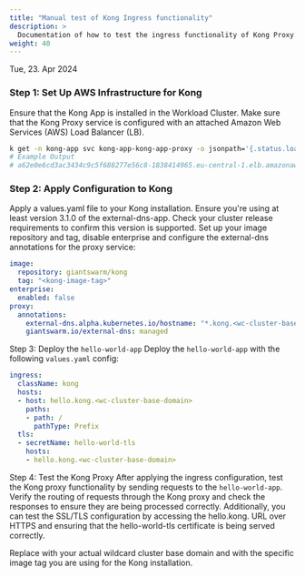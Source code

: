 ```yaml
---
title: "Manual test of Kong Ingress functionality"
description: >
  Documentation of how to test the ingress functionality of Kong Proxy.
weight: 40
---
```


Tue, 23. Apr 2024 

### Step 1: Set Up AWS Infrastructure for Kong
Ensure that the Kong App is installed in the Workload Cluster.
Make sure that the Kong Proxy service is configured with an attached Amazon Web Services (AWS) Load Balancer (LB).
```bash
k get -n kong-app svc kong-app-kong-app-proxy -o jsonpath='{.status.loadBalancer.ingress[].hostname}'
# Example Output
# a62e0e6cd3ac3434c9c5f688277e56c8-1838414965.eu-central-1.elb.amazonaws.com
```

### Step 2: Apply Configuration to Kong
Apply a values.yaml file to your Kong installation.
Ensure you're using at least version 3.1.0 of the external-dns-app. Check your cluster release requirements to confirm this version is supported.
Set up your image repository and tag, disable enterprise and configure the external-dns annotations for the proxy service:
```yaml
image:
  repository: giantswarm/kong
  tag: "<kong-image-tag>"
enterprise:
  enabled: false
proxy:
  annotations:
    external-dns.alpha.kubernetes.io/hostname: "*.kong.<wc-cluster-base-domain>"
    giantswarm.io/external-dns: managed
```
Step 3: Deploy the `hello-world-app`
Deploy the `hello-world-app` with the following `values.yaml` config:
```yaml
ingress:
  className: kong
  hosts:
  - host: hello.kong.<wc-cluster-base-domain>
    paths:
    - path: /
      pathType: Prefix
  tls:
  - secretName: hello-world-tls
    hosts:
    - hello.kong.<wc-cluster-base-domain>
```
Step 4: Test the Kong Proxy
After applying the ingress configuration, test the Kong proxy functionality by sending requests to the `hello-world-app`.
Verify the routing of requests through the Kong proxy and check the responses to ensure they are being processed correctly.
Additionally, you can test the SSL/TLS configuration by accessing the hello.kong. URL over HTTPS and ensuring that the hello-world-tls certificate is being served correctly.

Replace with your actual wildcard cluster base domain and with the specific image tag you are using for the Kong installation.
